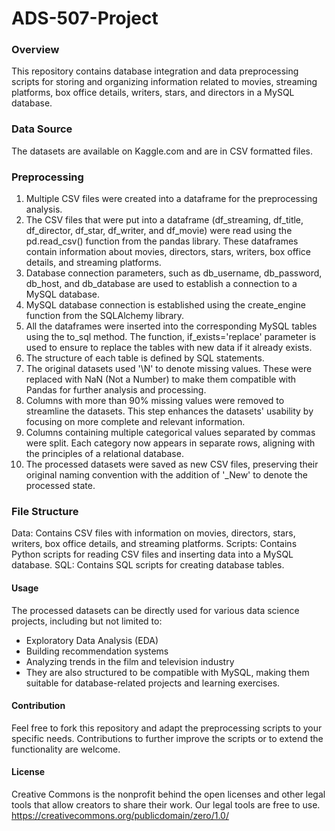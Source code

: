 # ADS-507-Project

### Overview
This repository contains database integration and data preprocessing scripts for storing and organizing information related to movies, streaming platforms, box office details, writers, stars, and directors in a MySQL database.

### Data Source
The datasets are available on Kaggle.com and are in CSV formatted files.

### Preprocessing

1) Multiple CSV files were created into a dataframe for the preprocessing analysis.
2) The CSV files that were put into a dataframe (df_streaming, df_title, df_director, df_star, df_writer, and df_movie) were read using the pd.read_csv() function from the pandas library. These dataframes contain information about movies, directors, stars, writers, box office details, and streaming platforms.
3) Database connection parameters, such as db_username, db_password, db_host, and db_database are used to establish a connection to a MySQL database.
4) MySQL database connection is established using the create_engine function from the SQLAlchemy library.
5) All the dataframes were inserted into the corresponding MySQL tables using the to_sql method. The function, if_exists='replace' parameter is used to ensure to replace the tables with new data if it already exists.
6) The structure of each table is defined by SQL statements.
7) The original datasets used '\N' to denote missing values. These were replaced with NaN (Not a Number) to make them compatible with Pandas for further analysis and processing.
8) Columns with more than 90% missing values were removed to streamline the datasets. This step enhances the datasets' usability by focusing on more complete and relevant information.
9) Columns containing multiple categorical values separated by commas were split. Each category now appears in separate rows, aligning with the principles of a relational database.
10) The processed datasets were saved as new CSV files, preserving their original naming convention with the addition of '_New' to denote the processed state.

### File Structure
Data: Contains CSV files with information on movies, directors, stars, writers, box office details, and streaming platforms.
Scripts: Contains Python scripts for reading CSV files and inserting data into a MySQL database.
SQL: Contains SQL scripts for creating database tables.

#### Usage
The processed datasets can be directly used for various data science projects, including but not limited to:

- Exploratory Data Analysis (EDA)
- Building recommendation systems
- Analyzing trends in the film and television industry
- They are also structured to be compatible with MySQL, making them suitable for database-related projects and learning exercises.

#### Contribution
Feel free to fork this repository and adapt the preprocessing scripts to your specific needs. Contributions to further improve the scripts or to extend the functionality are welcome.

#### License
Creative Commons is the nonprofit behind the open licenses and other legal tools that allow creators to share their work. Our legal tools are free to use. https://creativecommons.org/publicdomain/zero/1.0/

